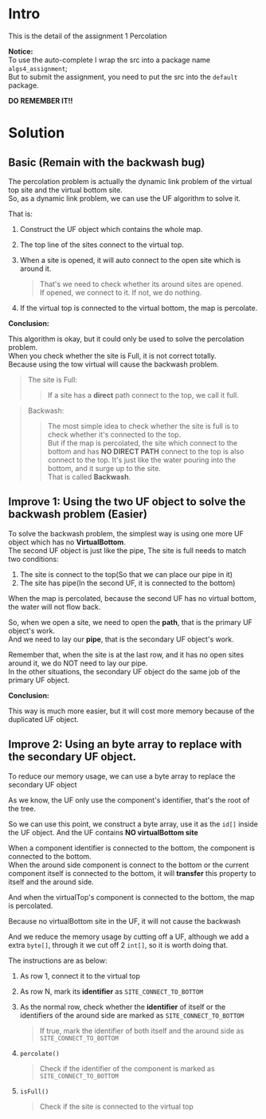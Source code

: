# Intro
This is the detail of the assignment 1 Percolation

**Notice:**  
To use the auto-complete I wrap the src into a package name `algs4_assignment`;  
But to submit the assignment, you need to put the src into the `default` package.

**DO REMEMBER IT!!**

# Solution

## Basic (Remain with the backwash bug)

The percolation problem is actually the dynamic link problem of the virtual top site and the virtual bottom site.  
So, as a dynamic link problem, we can use the UF algorithm to solve it.

That is:

1. Construct the UF object which contains the whole map.
2. The top line of the sites connect to the virtual top.
3. When a site is opened, it will auto connect to the open site which is around it.

    > That's we need to check whether its around sites are opened.  
    If opened, we connect to it. If not, we do nothing.
    
4. If the virtual top is connected to the virtual bottom, the map is percolate.


**Conclusion:**

This algorithm is okay, but it could only be used to solve the percolation problem.  
When you check whether the site is Full, it is not correct totally.  
Because using the tow virtual will cause the backwash problem.

> The site is Full: 
>> If a site has a **direct** path connect to the top, we call it full.

> Backwash: 
>> The most simple idea to check whether the site is full is to check whether it's connected to the top.  
But if the map is percolated, the site which connect to the bottom and has **NO DIRECT PATH** connect to the top is also
connect to the top. It's just like the water pouring into the bottom, and it surge up to the site.  
That is called **Backwash**.


## Improve 1: Using the two UF object to solve the backwash problem (Easier)

To solve the backwash problem, the simplest way is using one more UF object which has no **VirtualBottom**.  
The second UF object is just like the pipe, The site is full needs to match two conditions:

1. The site is connect to the top(So that we can place our pipe in it)
2. The site has pipe(In the second UF, it is connected to the bottom)

When the map is percolated, because the second UF has no virtual bottom, the water will not flow back.

So, when we open a site, we need to open the **path**, that is the primary UF object's work.  
And we need to lay our **pipe**, that is the secondary UF object's work.

Remember that, when the site is at the last row, and it has no open sites around it, we do NOT need to lay our pipe.  
In the other situations, the secondary UF object do the same job of the primary UF object.

**Conclusion:**

This way is much more easier, but it will cost more memory because of the duplicated UF object.


## Improve 2: Using an byte array to replace with the secondary UF object.

To reduce our memory usage, we can use a byte array to replace the secondary UF object

As we know, the UF only use the component's identifier, that's the root of the tree.

So we can use this point, we construct a byte array, use it as the `id[]` inside the UF object.
And the UF contains **NO virtualBottom site**

When a component identifier is connected to the bottom, the component is connected to the bottom.  
When the around side component is connect to the bottom or the current component itself is connected to the bottom, it will
**transfer** this property to itself and the around side.

And when the virtualTop's component is connected to the bottom, the map is percolated.

Because no virtualBottom site in the UF, it will not cause the backwash

And we reduce the memory usage by cutting off a UF, although we add a extra `byte[]`, through it we cut off 2 `int[]`,
so it is worth doing that.

The instructions are as below:

1. As row 1, connect it to the virtual top
2. As row N, mark its **identifier** as `SITE_CONNECT_TO_BOTTOM`
3. As the normal row, check whether the **identifier** of itself or the identifiers of the around side are marked as `SITE_CONNECT_TO_BOTTOM`

    > If true, mark the identifier of both itself and the around side as `SITE_CONNECT_TO_BOTTOM`
    
4. `percolate()`

    > Check if the identifier of the component is marked as `SITE_CONNECT_TO_BOTTOM`
    
5. `isFull()`

    > Check if the site is connected to the virtual top
